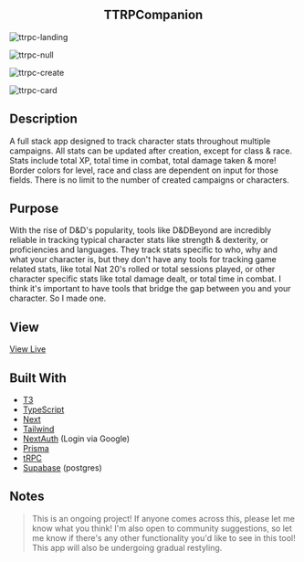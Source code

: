 <h2 align="center"> TTRPCompanion </h2>

![ttrpc-landing](https://github.com/knlrvr/ttrpg-char-stats-v2/assets/91632194/8eb35a74-4333-4f18-8833-02b3b7948ada)

![ttrpc-null](https://github.com/knlrvr/ttrpg-char-stats-v2/assets/91632194/e4e98c7b-33e6-4644-8ff0-49fa97fafc9d)

![ttrpc-create](https://github.com/knlrvr/ttrpg-char-stats-v2/assets/91632194/7a3b726e-9cb2-40ce-bcee-b8c74e1cc33c)

![ttrpc-card](https://github.com/knlrvr/ttrpg-char-stats-v2/assets/91632194/96d39fdb-7a62-4b09-9444-e2bf67ac7256)

## Description
A full stack app designed to track character stats throughout multiple campaigns. All stats can be updated after creation, except for class & race. Stats include total XP, total time in combat, total damage taken & more!  Border colors for level, race and class are dependent on input for those fields. There is no limit to the number of created campaigns or characters. 

## Purpose
With the rise of D&D's popularity, tools like D&DBeyond are incredibly reliable in tracking typical character stats like strength & dexterity, or proficiencies and languages. They track stats specific to who, why and what your character is, but they don't have any tools for tracking game related stats, like total Nat 20's rolled or total sessions played, or other character specific stats like total damage dealt, or total time in combat. I think it's important to have tools that bridge the gap between you and your character. So I made one. 

## View
[View Live](https://ttrpg-char-stats-v2.vercel.app/)

## Built With
- [T3](https://create.t3.gg/)
- [TypeScript](https://www.typescriptlang.org/)
- [Next](https://nextjs.org/docs)
- [Tailwind](https://tailwindcss.com/docs/installation)
- [NextAuth](https://next-auth.js.org/) (Login via Google)
- [Prisma](https://www.prisma.io/)
- [tRPC](https://trpc.io/docs/quickstart)
- [Supabase](https://supabase.com/) (postgres)

## Notes 
> This is an ongoing project! If anyone comes across this, please let me know what you think! I'm also open to community suggestions, so let me know if there's any other functionality you'd like to see in this tool! This app will also be undergoing gradual restyling. 

